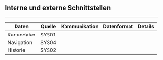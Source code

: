 ## Interne und externe Schnittstellen

***

| Daten | Quelle | Kommunikation | Datenformat | Details |
|-      |-       |-              |-            |-        |
| Kartendaten | SYS01 | | | |
| Navigation | SYS04 | | | |
| Historie | SYS02 | | | |